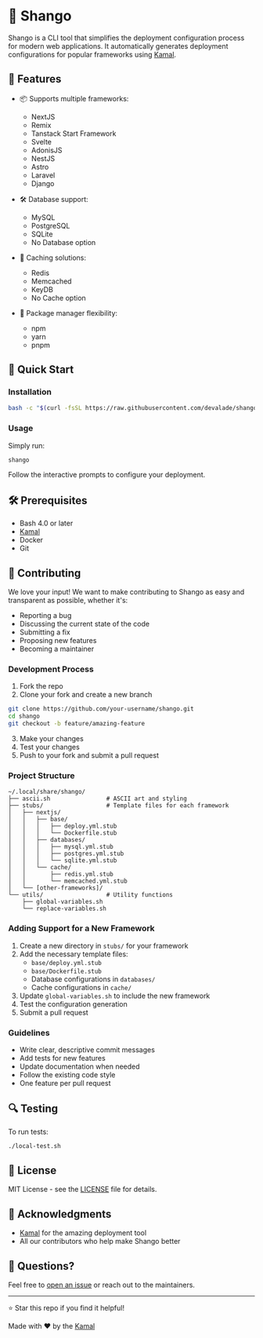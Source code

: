 # 🚀 Shango

Shango is a CLI tool that simplifies the deployment configuration process for modern web applications. It automatically generates deployment configurations for popular frameworks using [Kamal](https://kamal-deploy.org).

## 🌟 Features

- 📦 Supports multiple frameworks:
  - NextJS
  - Remix
  - Tanstack Start Framework
  - Svelte
  - AdonisJS
  - NestJS
  - Astro
  - Laravel
  - Django

- 🛠 Database support:
  - MySQL
  - PostgreSQL
  - SQLite
  - No Database option

- 🚀 Caching solutions:
  - Redis
  - Memcached
  - KeyDB
  - No Cache option

- 📝 Package manager flexibility:
  - npm
  - yarn
  - pnpm

## 🚀 Quick Start

### Installation

```bash
bash -c "$(curl -fsSL https://raw.githubusercontent.com/devalade/shango/main/install.sh)"
```

### Usage

Simply run:
```bash
shango
```

Follow the interactive prompts to configure your deployment.

## 🛠 Prerequisites

- Bash 4.0 or later
- [Kamal](https://kamal-deploy.org)
- Docker
- Git

## 🤝 Contributing

We love your input! We want to make contributing to Shango as easy and transparent as possible, whether it's:

- Reporting a bug
- Discussing the current state of the code
- Submitting a fix
- Proposing new features
- Becoming a maintainer

### Development Process

1. Fork the repo
2. Clone your fork and create a new branch
```bash
git clone https://github.com/your-username/shango.git
cd shango
git checkout -b feature/amazing-feature
```

3. Make your changes
4. Test your changes
5. Push to your fork and submit a pull request

### Project Structure

```
~/.local/share/shango/
├── ascii.sh                # ASCII art and styling
├── stubs/                  # Template files for each framework
│   ├── nextjs/
│   │   ├── base/
│   │   │   ├── deploy.yml.stub
│   │   │   └── Dockerfile.stub
│   │   ├── databases/
│   │   │   ├── mysql.yml.stub
│   │   │   ├── postgres.yml.stub
│   │   │   └── sqlite.yml.stub
│   │   └── cache/
│   │       ├── redis.yml.stub
│   │       └── memcached.yml.stub
│   └── [other-frameworks]/
└── utils/                  # Utility functions
    ├── global-variables.sh
    └── replace-variables.sh
```

### Adding Support for a New Framework

1. Create a new directory in `stubs/` for your framework
2. Add the necessary template files:
   - `base/deploy.yml.stub`
   - `base/Dockerfile.stub`
   - Database configurations in `databases/`
   - Cache configurations in `cache/`
3. Update `global-variables.sh` to include the new framework
4. Test the configuration generation
5. Submit a pull request

### Guidelines

- Write clear, descriptive commit messages
- Add tests for new features
- Update documentation when needed
- Follow the existing code style
- One feature per pull request

## 🔍 Testing

To run tests:
```bash
./local-test.sh
```

## 📝 License

MIT License - see the [LICENSE](LICENSE) file for details.

## 🙏 Acknowledgments

- [Kamal](https://kamal-deploy.org) for the amazing deployment tool
- All our contributors who help make Shango better

## 💬 Questions?

Feel free to [open an issue](https://github.com/devalade/shango/issues/new) or reach out to the maintainers.

---

⭐ Star this repo if you find it helpful!

Made with ❤️ by the [Kamal](https://github.com/devalade)
